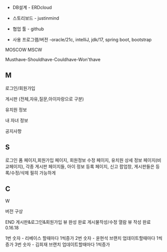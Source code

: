 * DB설계 - ERDcloud

* 스토리보드 - justinmind

* 협업 툴 - github

* 사용 프로그램/버전 -oracle/21c, intelliJ, jdk/17, spring boot, bootstrap



MOSCOW MSCW

Musthave-Shouldhave-Couldhave-Won'thave

## M
로그인/회원가입

게시판 (전체,자유,질문,아이자랑으로 구분)

유치원 정보

내 자녀 정보

공지사항





## S


로그인 폼 페이지,회원가입 페이지, 회원정보 수정 페이지, 
유치원 상세 정보 페이지(비교페이지), 각종 게시판 페이지들,
아이 정보 등록 페이지, 신고 팝업창, 
게시판들은 등록/수정/삭제 필히 가능하게



## C


W


버전 구상

END
게시판&로그인&회원가입 뷰 완성 완료
게시물작성/수정 열람 뷰 작성 완료
0.16.18

1번 숫자 - 리베이스 할때마다 1씩증가
2번 숫자 - 윤현석 브랜치 업데이트할때마다 1씩증가
3번 숫자 - 김희재 브랜치 업데이트할때마다 1씩증가
